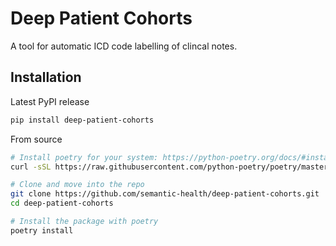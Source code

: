 # Deep Patient Cohorts

A tool for automatic ICD code labelling of clincal notes.

## Installation

Latest PyPI release

```bash
pip install deep-patient-cohorts
```

From source

```bash
# Install poetry for your system: https://python-poetry.org/docs/#installation
curl -sSL https://raw.githubusercontent.com/python-poetry/poetry/master/get-poetry.py | python

# Clone and move into the repo
git clone https://github.com/semantic-health/deep-patient-cohorts.git
cd deep-patient-cohorts

# Install the package with poetry
poetry install
```